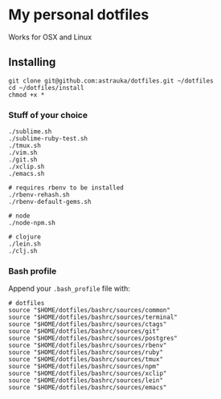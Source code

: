 # My personal dotfiles

Works for OSX and Linux

## Installing

```
git clone git@github.com:astrauka/dotfiles.git ~/dotfiles
cd ~/dotfiles/install
chmod +x *
```

### Stuff of your choice

```
./sublime.sh
./sublime-ruby-test.sh
./tmux.sh
./vim.sh
./git.sh
./xclip.sh
./emacs.sh

# requires rbenv to be installed
./rbenv-rehash.sh
./rbenv-default-gems.sh

# node
./node-npm.sh

# clojure
./lein.sh
./clj.sh
```

### Bash profile

Append your `.bash_profile` file with:

```
# dotfiles
source "$HOME/dotfiles/bashrc/sources/common"
source "$HOME/dotfiles/bashrc/sources/terminal"
source "$HOME/dotfiles/bashrc/sources/ctags"
source "$HOME/dotfiles/bashrc/sources/git"
source "$HOME/dotfiles/bashrc/sources/postgres"
source "$HOME/dotfiles/bashrc/sources/rbenv"
source "$HOME/dotfiles/bashrc/sources/ruby"
source "$HOME/dotfiles/bashrc/sources/tmux"
source "$HOME/dotfiles/bashrc/sources/npm"
source "$HOME/dotfiles/bashrc/sources/xclip"
source "$HOME/dotfiles/bashrc/sources/lein"
source "$HOME/dotfiles/bashrc/sources/emacs"
```
